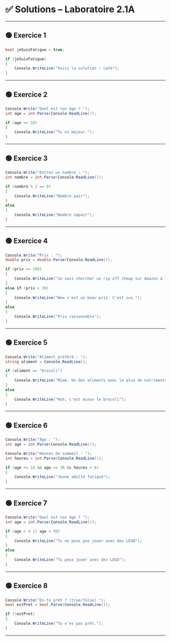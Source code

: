 
# ✅ Solutions – Laboratoire 2.1A

---

## 🟢 Exercice 1

```csharp
bool jeSuisFatigue = true;

if (jeSuisFatigue)
{
    Console.WriteLine("Voici la solution : café");
}
````

---

## 🟢 Exercice 2

```csharp
Console.Write("Quel est ton âge ? ");
int age = int.Parse(Console.ReadLine());

if (age >= 18)
{
    Console.WriteLine("Tu es majeur.");
}
```

---

## 🟢 Exercice 3

```csharp
Console.Write("Entrez un nombre : ");
int nombre = int.Parse(Console.ReadLine());

if (nombre % 2 == 0)
{
    Console.WriteLine("Nombre pair");
}
else
{
    Console.WriteLine("Nombre impair");
}
```

---

## 🟢 Exercice 4

```csharp
Console.Write("Prix : ");
double prix = double.Parse(Console.ReadLine());

if (prix >= 100)
{
    Console.WriteLine("Je vais chercher un rip-off cheap sur Amazon à la place");
}
else if (prix < 30)
{
    Console.WriteLine("Wow c'est un beau prix. C'est sus.");
}
else
{
    Console.WriteLine("Prix raisonnable");
}
```

---

## 🟢 Exercice 5

```csharp
Console.Write("Aliment préféré : ");
string aliment = Console.ReadLine();

if (aliment == "brocoli")
{
    Console.WriteLine("Miam. Un des aliments avec le plus de nutriments");
}
else
{
    Console.WriteLine("Huh, c'est mieux le brocoli");
}
```

---

## 🟢 Exercice 6

```csharp
Console.Write("Âge : ");
int age = int.Parse(Console.ReadLine());

Console.Write("Heures de sommeil : ");
int heures = int.Parse(Console.ReadLine());

if (age >= 18 && age <= 30 && heures < 6)
{
    Console.WriteLine("Jeune adulte fatigué");
}
```

---

## 🟢 Exercice 7

```csharp
Console.Write("Quel est ton âge ? ");
int age = int.Parse(Console.ReadLine());

if (age < 4 || age > 99)
{
    Console.WriteLine("Tu ne peux pas jouer avec des LEGO");
}
else
{
    Console.WriteLine("Tu peux jouer avec des LEGO");
}
```

---

## 🟢 Exercice 8

```csharp
Console.Write("Es-tu prêt ? (true/false) ");
bool estPret = bool.Parse(Console.ReadLine());

if (!estPret)
{
    Console.WriteLine("Tu n’es pas prêt.");
}
```

---
